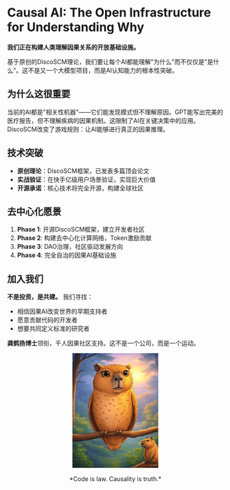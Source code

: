 <!--
# 写作指导：一页纸执行摘要

## 目标读者
- 顶级VC合伙人（红杉、高瓴、IDG等）
- 只有30秒时间扫描
- 需要立即被吸引并想要了解更多

## 写作要求
1. **开篇即高潮** - 第一句话就要震撼
2. **数据说话** - 用具体数字展示市场规模和机会
3. **清晰定位** - 一句话说清楚你是谁、做什么、为什么牛
4. **行动导向** - 明确告诉读者下一步该做什么

## 必须包含的要素
- [ ] 一句话使命宣言（改变世界的那种）
- [ ] 3个核心数字（市场规模/增长率/我们的优势）
- [ ] 为什么是我们（独特优势）
- [ ] 为什么是现在（时机成熟）
- [ ] 明确的Call to Action

## 参考结构（控制在500字以内）
1. Hook（钩子）- 30字内抓住注意力
2. 问题陈述 - 什么痛点价值万亿
3. 我们的解决方案 - DiscoSCM如何革命性解决
4. 市场机会 - 具体数字支撑
5. 竞争优势 - 为什么我们能赢
6. 团队实力 - 为什么我们能做成
7. 融资需求 - 需要多少钱做什么
8. 愿景收尾 - 我们要创造的未来

## 语言风格
- 简洁有力，避免技术术语
- 用类比让复杂概念易懂
- 每句话都有信息量
- 展现信心但不自大

## 成功标准
读完后，投资人应该：
1. 理解我们在做什么
2. 相信这是个巨大机会
3. 认为我们是对的团队
4. 想要立即约见面
-->

# Causal AI: The Open Infrastructure for Understanding Why

**我们正在构建人类理解因果关系的开放基础设施。** 



基于原创的DiscoSCM理论，我们要让每个AI都能理解"为什么"而不仅仅是"是什么"。这不是又一个大模型项目，而是AI认知能力的根本性突破。

## 为什么这很重要

当前的AI都是"相关性机器"——它们能发现模式但不理解原因。GPT能写出完美的医疗报告，但不理解疾病的因果机制。这限制了AI在关键决策中的应用。DiscoSCM改变了游戏规则：让AI能够进行真正的因果推理。

## 技术突破

- **原创理论**：DiscoSCM框架，已发表多篇顶会论文
- **实战验证**：在快手亿级用户场景验证，实现巨大价值
- **开源承诺**：核心技术将完全开源，构建全球社区

## 去中心化愿景

1. **Phase 1**: 开源DiscoSCM框架，建立开发者社区
2. **Phase 2**: 构建去中心化计算网络，Token激励贡献
3. **Phase 3**: DAO治理，社区驱动发展方向
4. **Phase 4**: 完全自治的因果AI基础设施

## 加入我们



**不是投资，是共建。** 我们寻找：
- 相信因果AI改变世界的早期支持者
- 愿意贡献代码的开发者
- 想要共同定义标准的研究者


**龚鹤扬博士**领衔，千人因果社区支持。这不是一个公司，而是一个运动。

<p style="text-align: center;">
<img src="assets/Kapibala.png" alt="Causal AI" width="200">
</p>

<p style="text-align: center;"  >
*Code is law. Causality is truth.* 